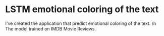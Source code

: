 # LSTM emotional coloring of the text
I've created the application that predict emotional coloring of the text. /n
The model trained on IMDB Movie Reviews.

